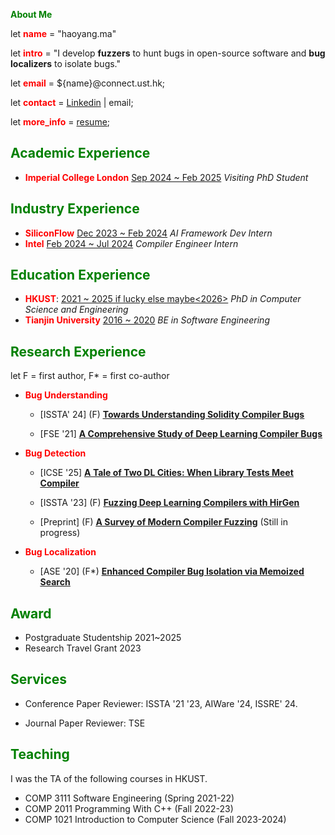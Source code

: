**<font color="green">About Me</font>**

let **<font color=red>name</font>** = "haoyang.ma"

let **<font color=red>intro</font>** = "I develop **fuzzers** to hunt bugs in open-source software and **bug localizers** to isolate bugs."

let **<font color=red>email</font>** = ${name}@connect.ust.hk;

let **<font color=red>contact</font>** = [Linkedin](https://www.linkedin.com/in/haoyang-ma-a870b01b6/) | email;

let **<font color=red>more_info</font>** = [resume](https://docs.google.com/document/d/1jyXyyk7lvIkyzEn4W9R8akU0RtGbPSEgfCgbzDNWx8M/edit?usp=sharing);

## <font color="green">Academic Experience</font>

+ **<font color=red>Imperial College London</font>** <u>Sep 2024 ~ Feb 2025</u> *Visiting PhD Student*

## <font color="green">Industry Experience</font>

+ **<font color=red>SiliconFlow</font>** <u>Dec 2023 ~ Feb 2024</u> *AI Framework Dev Intern*
+ **<font color=red>Intel</font>** <u>Feb 2024 ~ Jul 2024</u> *Compiler Engineer Intern*

## <font color="green">Education Experience</font>

+ **<font color=red>HKUST</font>**: <u>2021 ~ 2025 if lucky else maybe<2026></u> *PhD in Computer Science and Engineering*
+ **<font color=red>Tianjin University</font>** <u>2016 ~ 2020</u> *BE in Software Engineering*

## <font color="green">Research Experience</font>

let F = first author, F\* = first co-author

+ **<font color=red>Bug Understanding</font>**

  + [ISSTA' 24] (F) <u>**[Towards Understanding Solidity Compiler Bugs](https://arxiv.org/abs/2407.05981)**</u>

  + [FSE '21] <u>**[A Comprehensive Study of Deep Learning Compiler Bugs](papers/fse21.pdf)**</u>

      <!-- >Qingchao Shen, **Haoyang Ma**, Junjie Chen, Yongqiang Tian, Shing-Chi Cheung, Xiang Chen -->

+ **<font color=red>Bug Detection</font>**

    + [ICSE '25] <u>**[A Tale of Two DL Cities: When Library Tests Meet Compiler](https://arxiv.org/abs/2407.16626)**</u>

        <!-- > Anonymous, **Haoyang Ma**, Anonymous -->


    + [ISSTA '23] (F) <u>**[Fuzzing Deep Learning Compilers with HirGen](papers/issta23.pdf)**</u>

         <!-- >**Haoyang Ma**, Qingchao Shen, Yongqiang Tian, Junjie Chen, Shing-Chi Cheung -->



    + [Preprint] (F) <u>**[A Survey of Modern Compiler Fuzzing](https://arxiv.org/abs/2306.06884)**</u> (Still in progress)

        <!-- >**Haoyang Ma** -->

+ **<font color=red>Bug Localization</font>**

    + [ASE '20] (F\*) <u>**[Enhanced Compiler Bug Isolation via Memoized Search](papers/ase20.pdf)**</u>

        <!-- >Junjie Chen\*, **Haoyang Ma\***, Lingming Zhang -->

## <font color=green>Award</font>

<!-- + Some <del>easy-to-get bronze medals</del> in ICPC/CCPC regional contests 2018-2019 -->
+ Postgraduate Studentship 2021~2025
+ Research Travel Grant 2023

## <font color=green>Services</font>

+ Conference Paper Reviewer: ISSTA '21 '23, AIWare '24, ISSRE' 24.

+ Journal Paper Reviewer: TSE

## <font color=green>Teaching</font>

I was the TA of the following courses in HKUST.

+ COMP 3111 Software Engineering (Spring 2021-22)
+ COMP 2011 Programming With C++ (Fall 2022-23)
+ COMP 1021 Introduction to Computer Science (Fall 2023-2024)